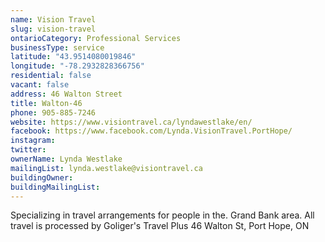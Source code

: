 ```yaml
---
name: Vision Travel 
slug: vision-travel
ontarioCategory: Professional Services
businessType: service
latitude: "43.9514080019846"
longitude: "-78.2932828366756"
residential: false
vacant: false
address: 46 Walton Street
title: Walton-46
phone: 905-885-7246
website: https://www.visiontravel.ca/lyndawestlake/en/
facebook: https://www.facebook.com/Lynda.VisionTravel.PortHope/
instagram: 
twitter: 
ownerName: Lynda Westlake
mailingList: lynda.westlake@visiontravel.ca 
buildingOwner: 
buildingMailingList: 
---
```


Specializing in travel arrangements for people in the. Grand Bank area. All travel is processed by Goliger's Travel Plus
46 Walton St, Port Hope, ON
